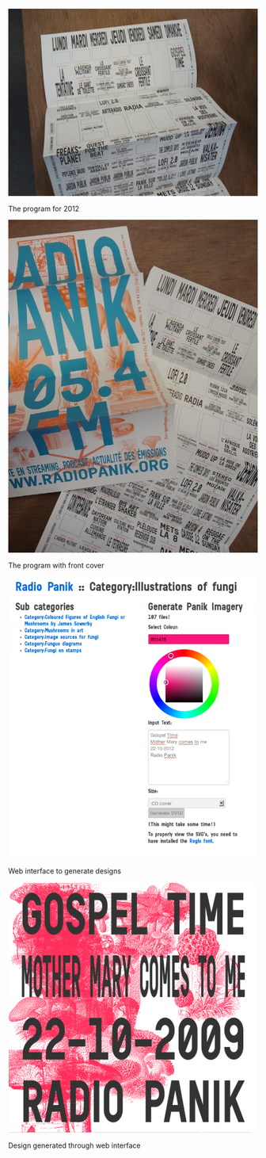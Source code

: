 ![The program for 2012](grille.jpg)

The program for 2012

![The program with front cover](grille_with_cover.jpg) 

The program with front cover

![Web interface to generate designs](interface_choose_options.png)

Web interface to generate designs

![Design generated through web interface](interface_example_output.png)

Design generated through web interface

